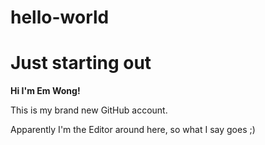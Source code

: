 # hello-world

Just starting out
==================

**Hi I'm Em Wong!**

This is my brand new GitHub account. 

Apparently I'm the Editor around here, so what I say goes ;)
